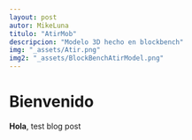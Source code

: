 ```yaml
---
layout: post
autor: MikeLuna
titulo: "AtirMob"
descripcion: "Modelo 3D hecho en blockbench"
img: "_assets/Atir.png"
img2: "_assets/BlockBenchAtirModel.png"
---
```


# Bienvenido

**Hola**, test blog post

